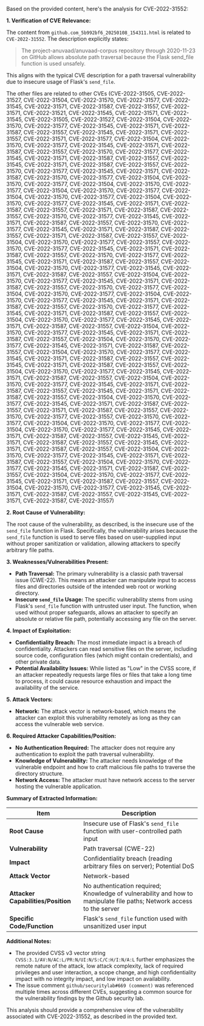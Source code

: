 Based on the provided content, here's the analysis for CVE-2022-31552:

**1. Verification of CVE Relevance:**

The content from `github.com_5b992bf6_20250108_154311.html` is related to `CVE-2022-31552`. The description explicitly states:

>The project-anuvaad/anuvaad-corpus repository through 2020-11-23 on GitHub allows absolute path traversal because the Flask send\_file function is used unsafely.

This aligns with the typical CVE description for a path traversal vulnerability due to insecure usage of Flask's `send_file`.

The other files are related to other CVEs (CVE-2022-31505, CVE-2022-31527, CVE-2022-31504, CVE-2022-31570, CVE-2022-31577, CVE-2022-31545, CVE-2022-31571, CVE-2022-31587, CVE-2022-31557, CVE-2022-31571, CVE-2022-31521, CVE-2022-31545, CVE-2022-31571, CVE-2022-31545, CVE-2022-31505, CVE-2022-31527, CVE-2022-31504, CVE-2022-31570, CVE-2022-31577, CVE-2022-31545, CVE-2022-31571, CVE-2022-31587, CVE-2022-31557, CVE-2022-31545, CVE-2022-31571, CVE-2022-31557, CVE-2022-31571, CVE-2022-31577, CVE-2022-31504, CVE-2022-31570, CVE-2022-31577, CVE-2022-31545, CVE-2022-31571, CVE-2022-31587, CVE-2022-31557, CVE-2022-31570, CVE-2022-31577, CVE-2022-31545, CVE-2022-31571, CVE-2022-31587, CVE-2022-31557, CVE-2022-31545, CVE-2022-31571, CVE-2022-31587, CVE-2022-31557, CVE-2022-31570, CVE-2022-31577, CVE-2022-31545, CVE-2022-31571, CVE-2022-31587, CVE-2022-31570, CVE-2022-31577, CVE-2022-31504, CVE-2022-31570, CVE-2022-31577, CVE-2022-31504, CVE-2022-31570, CVE-2022-31577, CVE-2022-31504, CVE-2022-31570, CVE-2022-31577, CVE-2022-31504, CVE-2022-31570, CVE-2022-31577, CVE-2022-31504, CVE-2022-31570, CVE-2022-31577, CVE-2022-31545, CVE-2022-31571, CVE-2022-31587, CVE-2022-31557, CVE-2022-31571, CVE-2022-31587, CVE-2022-31557, CVE-2022-31570, CVE-2022-31577, CVE-2022-31545, CVE-2022-31571, CVE-2022-31587, CVE-2022-31557, CVE-2022-31570, CVE-2022-31577, CVE-2022-31545, CVE-2022-31571, CVE-2022-31587, CVE-2022-31557, CVE-2022-31571, CVE-2022-31587, CVE-2022-31557, CVE-2022-31504, CVE-2022-31570, CVE-2022-31577, CVE-2022-31557, CVE-2022-31570, CVE-2022-31577, CVE-2022-31545, CVE-2022-31571, CVE-2022-31587, CVE-2022-31557, CVE-2022-31570, CVE-2022-31577, CVE-2022-31545, CVE-2022-31571, CVE-2022-31587, CVE-2022-31557, CVE-2022-31504, CVE-2022-31570, CVE-2022-31577, CVE-2022-31545, CVE-2022-31571, CVE-2022-31587, CVE-2022-31557, CVE-2022-31504, CVE-2022-31570, CVE-2022-31577, CVE-2022-31545, CVE-2022-31571, CVE-2022-31587, CVE-2022-31557, CVE-2022-31570, CVE-2022-31577, CVE-2022-31504, CVE-2022-31570, CVE-2022-31577, CVE-2022-31504, CVE-2022-31570, CVE-2022-31577, CVE-2022-31545, CVE-2022-31571, CVE-2022-31587, CVE-2022-31557, CVE-2022-31570, CVE-2022-31577, CVE-2022-31545, CVE-2022-31571, CVE-2022-31587, CVE-2022-31557, CVE-2022-31504, CVE-2022-31570, CVE-2022-31577, CVE-2022-31545, CVE-2022-31571, CVE-2022-31587, CVE-2022-31557, CVE-2022-31504, CVE-2022-31570, CVE-2022-31577, CVE-2022-31545, CVE-2022-31571, CVE-2022-31587, CVE-2022-31557, CVE-2022-31504, CVE-2022-31570, CVE-2022-31577, CVE-2022-31545, CVE-2022-31571, CVE-2022-31587, CVE-2022-31557, CVE-2022-31504, CVE-2022-31570, CVE-2022-31577, CVE-2022-31545, CVE-2022-31571, CVE-2022-31587, CVE-2022-31557, CVE-2022-31545, CVE-2022-31571, CVE-2022-31587, CVE-2022-31557, CVE-2022-31504, CVE-2022-31570, CVE-2022-31577, CVE-2022-31545, CVE-2022-31571, CVE-2022-31587, CVE-2022-31557, CVE-2022-31504, CVE-2022-31570, CVE-2022-31577, CVE-2022-31545, CVE-2022-31571, CVE-2022-31587, CVE-2022-31557, CVE-2022-31545, CVE-2022-31571, CVE-2022-31587, CVE-2022-31557, CVE-2022-31504, CVE-2022-31570, CVE-2022-31577, CVE-2022-31545, CVE-2022-31571, CVE-2022-31587, CVE-2022-31557, CVE-2022-31571, CVE-2022-31587, CVE-2022-31557, CVE-2022-31570, CVE-2022-31577, CVE-2022-31557, CVE-2022-31570, CVE-2022-31577, CVE-2022-31504, CVE-2022-31570, CVE-2022-31577, CVE-2022-31504, CVE-2022-31570, CVE-2022-31577, CVE-2022-31545, CVE-2022-31571, CVE-2022-31587, CVE-2022-31557, CVE-2022-31545, CVE-2022-31571, CVE-2022-31587, CVE-2022-31557, CVE-2022-31545, CVE-2022-31571, CVE-2022-31587, CVE-2022-31557, CVE-2022-31504, CVE-2022-31570, CVE-2022-31577, CVE-2022-31545, CVE-2022-31571, CVE-2022-31587, CVE-2022-31557, CVE-2022-31504, CVE-2022-31570, CVE-2022-31577, CVE-2022-31545, CVE-2022-31571, CVE-2022-31587, CVE-2022-31557, CVE-2022-31504, CVE-2022-31570, CVE-2022-31577, CVE-2022-31545, CVE-2022-31571, CVE-2022-31587, CVE-2022-31557, CVE-2022-31504, CVE-2022-31570, CVE-2022-31577, CVE-2022-31545, CVE-2022-31571, CVE-2022-31587, CVE-2022-31557, CVE-2022-31545, CVE-2022-31571, CVE-2022-31587, CVE-2022-31557)

**2. Root Cause of Vulnerability:**

The root cause of the vulnerability, as described, is the insecure use of the `send_file` function in Flask. Specifically, the vulnerability arises because the `send_file` function is used to serve files based on user-supplied input without proper sanitization or validation, allowing attackers to specify arbitrary file paths.

**3. Weaknesses/Vulnerabilities Present:**

*   **Path Traversal:** The primary vulnerability is a classic path traversal issue (CWE-22). This means an attacker can manipulate input to access files and directories outside of the intended web root or working directory.
*   **Insecure `send_file` Usage:** The specific vulnerability stems from using Flask's `send_file` function with untrusted user input. The function, when used without proper safeguards, allows an attacker to specify an absolute or relative file path, potentially accessing any file on the server.

**4. Impact of Exploitation:**

*   **Confidentiality Breach:** The most immediate impact is a breach of confidentiality. Attackers can read sensitive files on the server, including source code, configuration files (which might contain credentials), and other private data.
*   **Potential Availability Issues:** While listed as "Low" in the CVSS score, if an attacker repeatedly requests large files or files that take a long time to process, it could cause resource exhaustion and impact the availability of the service.

**5. Attack Vectors:**

*   **Network:** The attack vector is network-based, which means the attacker can exploit this vulnerability remotely as long as they can access the vulnerable web service.

**6. Required Attacker Capabilities/Position:**

*   **No Authentication Required:** The attacker does not require any authentication to exploit the path traversal vulnerability.
*   **Knowledge of Vulnerability:** The attacker needs knowledge of the vulnerable endpoint and how to craft malicious file paths to traverse the directory structure.
*   **Network Access:** The attacker must have network access to the server hosting the vulnerable application.

**Summary of Extracted Information:**

| Item                               | Description                                                                                                                                                           |
|------------------------------------|------------------------------------------------------------------------------------------------------------------------------------------------------------------------|
| **Root Cause**                     | Insecure use of Flask's `send_file` function with user-controlled path input                                                                                                |
| **Vulnerability**                  | Path traversal (CWE-22)                                                                                                                                                |
| **Impact**                         | Confidentiality breach (reading arbitrary files on server); Potential DoS                                                                                      |
| **Attack Vector**                  | Network-based                                                                                                                                                          |
| **Attacker Capabilities/Position** | No authentication required; Knowledge of vulnerability and how to manipulate file paths; Network access to the server                               |
| **Specific Code/Function** | Flask's `send_file` function used with unsanitized user input                                                                               |

**Additional Notes:**

*   The provided CVSS v3 vector string `CVSS:3.1/AV:N/AC:L/PR:N/UI:N/S:C/C:H/I:N/A:L` further emphasizes the remote nature of the attack, low attack complexity, lack of required privileges and user interaction, a scope change, and high confidentiality impact with no integrity impact, and low impact on availability.
* The issue comment `github/securitylab#669 (comment)` was referenced multiple times across different CVEs, suggesting a common source for the vulnerability findings by the Github security lab.

This analysis should provide a comprehensive view of the vulnerability associated with CVE-2022-31552, as described in the provided text.